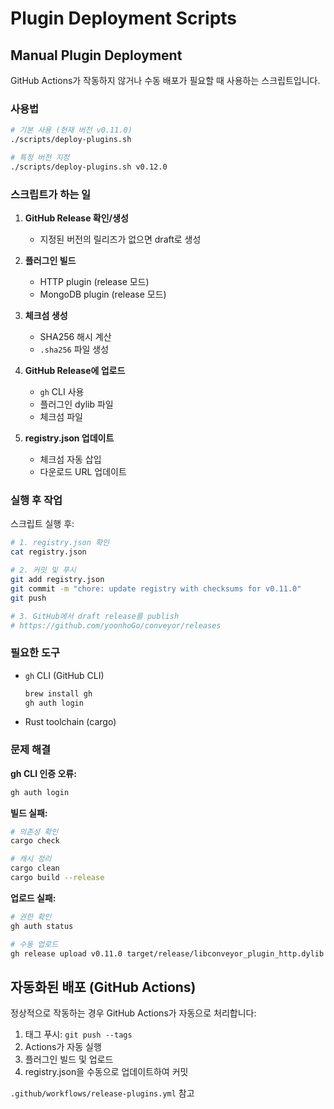 # Plugin Deployment Scripts

## Manual Plugin Deployment

GitHub Actions가 작동하지 않거나 수동 배포가 필요할 때 사용하는 스크립트입니다.

### 사용법

```bash
# 기본 사용 (현재 버전 v0.11.0)
./scripts/deploy-plugins.sh

# 특정 버전 지정
./scripts/deploy-plugins.sh v0.12.0
```

### 스크립트가 하는 일

1. **GitHub Release 확인/생성**
   - 지정된 버전의 릴리즈가 없으면 draft로 생성

2. **플러그인 빌드**
   - HTTP plugin (release 모드)
   - MongoDB plugin (release 모드)

3. **체크섬 생성**
   - SHA256 해시 계산
   - `.sha256` 파일 생성

4. **GitHub Release에 업로드**
   - `gh` CLI 사용
   - 플러그인 dylib 파일
   - 체크섬 파일

5. **registry.json 업데이트**
   - 체크섬 자동 삽입
   - 다운로드 URL 업데이트

### 실행 후 작업

스크립트 실행 후:

```bash
# 1. registry.json 확인
cat registry.json

# 2. 커밋 및 푸시
git add registry.json
git commit -m "chore: update registry with checksums for v0.11.0"
git push

# 3. GitHub에서 draft release를 publish
# https://github.com/yoonhoGo/conveyor/releases
```

### 필요한 도구

- `gh` CLI (GitHub CLI)
  ```bash
  brew install gh
  gh auth login
  ```

- Rust toolchain (cargo)

### 문제 해결

**gh CLI 인증 오류:**
```bash
gh auth login
```

**빌드 실패:**
```bash
# 의존성 확인
cargo check

# 캐시 정리
cargo clean
cargo build --release
```

**업로드 실패:**
```bash
# 권한 확인
gh auth status

# 수동 업로드
gh release upload v0.11.0 target/release/libconveyor_plugin_http.dylib --repo yoonhoGo/conveyor
```

## 자동화된 배포 (GitHub Actions)

정상적으로 작동하는 경우 GitHub Actions가 자동으로 처리합니다:

1. 태그 푸시: `git push --tags`
2. Actions가 자동 실행
3. 플러그인 빌드 및 업로드
4. registry.json을 수동으로 업데이트하여 커밋

`.github/workflows/release-plugins.yml` 참고
